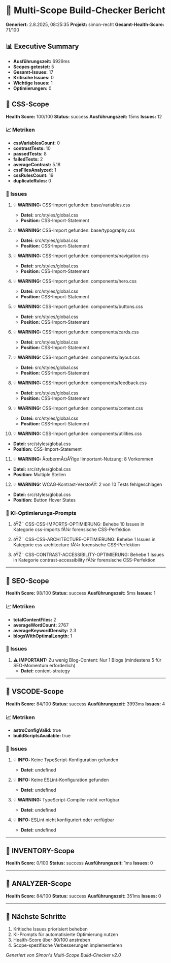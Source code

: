 # 🚀 Multi-Scope Build-Checker Bericht

**Generiert:** 2.8.2025, 08:25:35
**Projekt:** simon-recht
**Gesamt-Health-Score:** 71/100

## 📊 Executive Summary

- **Ausführungszeit:** 6929ms
- **Scopes getestet:** 5
- **Gesamt-Issues:** 17
- **Kritische Issues:** 0
- **Wichtige Issues:** 1
- **Optimierungen:** 0

## 🎯 CSS-Scope

**Health Score:** 100/100
**Status:** success
**Ausführungszeit:** 15ms
**Issues:** 12

### 📈 Metriken

- **cssVariablesCount:** 0
- **contrastTests:** 10
- **passedTests:** 8
- **failedTests:** 2
- **averageContrast:** 5.18
- **cssFilesAnalyzed:** 1
- **cssRulesCount:** 19
- **duplicateRules:** 0

### 🚨 Issues

1. 💡 **WARNING:** CSS-Import gefunden: base/variables.css
   - **Datei:** src/styles/global.css
   - **Position:** CSS-Import-Statement

2. 💡 **WARNING:** CSS-Import gefunden: base/typography.css
   - **Datei:** src/styles/global.css
   - **Position:** CSS-Import-Statement

3. 💡 **WARNING:** CSS-Import gefunden: components/navigation.css
   - **Datei:** src/styles/global.css
   - **Position:** CSS-Import-Statement

4. 💡 **WARNING:** CSS-Import gefunden: components/hero.css
   - **Datei:** src/styles/global.css
   - **Position:** CSS-Import-Statement

5. 💡 **WARNING:** CSS-Import gefunden: components/buttons.css
   - **Datei:** src/styles/global.css
   - **Position:** CSS-Import-Statement

6. 💡 **WARNING:** CSS-Import gefunden: components/cards.css
   - **Datei:** src/styles/global.css
   - **Position:** CSS-Import-Statement

7. 💡 **WARNING:** CSS-Import gefunden: components/layout.css
   - **Datei:** src/styles/global.css
   - **Position:** CSS-Import-Statement

8. 💡 **WARNING:** CSS-Import gefunden: components/feedback.css
   - **Datei:** src/styles/global.css
   - **Position:** CSS-Import-Statement

9. 💡 **WARNING:** CSS-Import gefunden: components/content.css
   - **Datei:** src/styles/global.css
   - **Position:** CSS-Import-Statement

10. 💡 **WARNING:** CSS-Import gefunden: components/utilities.css
   - **Datei:** src/styles/global.css
   - **Position:** CSS-Import-Statement

11. 💡 **WARNING:** ÃœbermÃ¤ÃŸige !important-Nutzung: 8 Vorkommen
   - **Datei:** src/styles/global.css
   - **Position:** Multiple Stellen

12. 💡 **WARNING:** WCAG-Kontrast-VerstoÃŸ: 2 von 10 Tests fehlgeschlagen
   - **Datei:** src/styles/global.css
   - **Position:** Button Hover States

### 🤖 KI-Optimierungs-Prompts

1. ðŸŽ¨ CSS-CSS-IMPORTS-OPTIMIERUNG: Behebe 10 Issues in Kategorie css-imports fÃ¼r forensische CSS-Perfektion

2. ðŸŽ¨ CSS-CSS-ARCHITECTURE-OPTIMIERUNG: Behebe 1 Issues in Kategorie css-architecture fÃ¼r forensische CSS-Perfektion

3. ðŸŽ¨ CSS-CONTRAST-ACCESSIBILITY-OPTIMIERUNG: Behebe 1 Issues in Kategorie contrast-accessibility fÃ¼r forensische CSS-Perfektion

---

## 🎯 SEO-Scope

**Health Score:** 98/100
**Status:** success
**Ausführungszeit:** 5ms
**Issues:** 1

### 📈 Metriken

- **totalContentFiles:** 2
- **averageWordCount:** 2767
- **averageKeywordDensity:** 2.3
- **blogsWithOptimalLength:** 1

### 🚨 Issues

1. ⚠️ **IMPORTANT:** Zu wenig Blog-Content: Nur 1 Blogs (mindestens 5 für SEO-Momentum erforderlich)
   - **Datei:** content-strategy

---

## 🎯 VSCODE-Scope

**Health Score:** 84/100
**Status:** success
**Ausführungszeit:** 3993ms
**Issues:** 4

### 📈 Metriken

- **astroConfigValid:** true
- **buildScriptsAvailable:** true

### 🚨 Issues

1. 💡 **INFO:** Keine TypeScript-Konfiguration gefunden
   - **Datei:** undefined

2. 💡 **INFO:** Keine ESLint-Konfiguration gefunden
   - **Datei:** undefined

3. 💡 **WARNING:** TypeScript-Compiler nicht verfügbar
   - **Datei:** undefined

4. 💡 **INFO:** ESLint nicht konfiguriert oder verfügbar
   - **Datei:** undefined

---

## 🎯 INVENTORY-Scope

**Health Score:** 0/100
**Status:** success
**Ausführungszeit:** 1ms
**Issues:** 0

---

## 🎯 ANALYZER-Scope

**Health Score:** 84/100
**Status:** success
**Ausführungszeit:** 351ms
**Issues:** 0

---

## 🔗 Nächste Schritte

1. Kritische Issues priorisiert beheben
2. KI-Prompts für automatisierte Optimierung nutzen
3. Health-Score über 80/100 anstreben
4. Scope-spezifische Verbesserungen implementieren

*Generiert von Simon's Multi-Scope Build-Checker v2.0*
